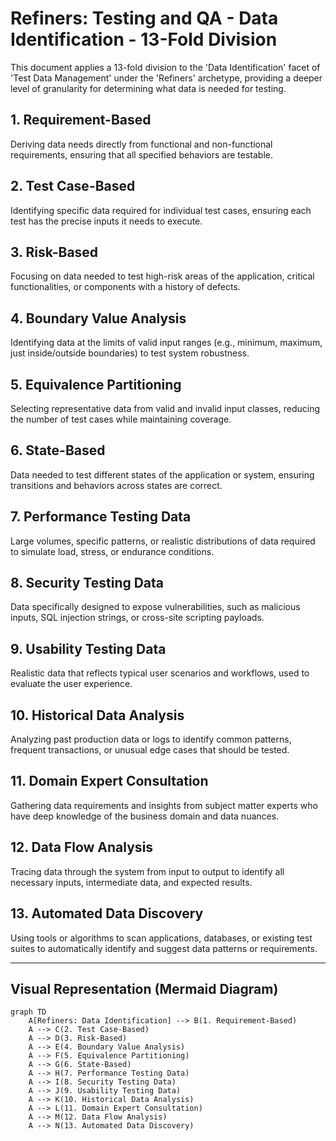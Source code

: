 # Refiners: Testing and QA - Data Identification - 13-Fold Division

This document applies a 13-fold division to the 'Data Identification' facet of 'Test Data Management' under the 'Refiners' archetype, providing a deeper level of granularity for determining what data is needed for testing.

## 1. Requirement-Based

Deriving data needs directly from functional and non-functional requirements, ensuring that all specified behaviors are testable.

## 2. Test Case-Based

Identifying specific data required for individual test cases, ensuring each test has the precise inputs it needs to execute.

## 3. Risk-Based

Focusing on data needed to test high-risk areas of the application, critical functionalities, or components with a history of defects.

## 4. Boundary Value Analysis

Identifying data at the limits of valid input ranges (e.g., minimum, maximum, just inside/outside boundaries) to test system robustness.

## 5. Equivalence Partitioning

Selecting representative data from valid and invalid input classes, reducing the number of test cases while maintaining coverage.

## 6. State-Based

Data needed to test different states of the application or system, ensuring transitions and behaviors across states are correct.

## 7. Performance Testing Data

Large volumes, specific patterns, or realistic distributions of data required to simulate load, stress, or endurance conditions.

## 8. Security Testing Data

Data specifically designed to expose vulnerabilities, such as malicious inputs, SQL injection strings, or cross-site scripting payloads.

## 9. Usability Testing Data

Realistic data that reflects typical user scenarios and workflows, used to evaluate the user experience.

## 10. Historical Data Analysis

Analyzing past production data or logs to identify common patterns, frequent transactions, or unusual edge cases that should be tested.

## 11. Domain Expert Consultation

Gathering data requirements and insights from subject matter experts who have deep knowledge of the business domain and data nuances.

## 12. Data Flow Analysis

Tracing data through the system from input to output to identify all necessary inputs, intermediate data, and expected results.

## 13. Automated Data Discovery

Using tools or algorithms to scan applications, databases, or existing test suites to automatically identify and suggest data patterns or requirements.

---

## Visual Representation (Mermaid Diagram)

```mermaid
graph TD
    A[Refiners: Data Identification] --> B(1. Requirement-Based)
    A --> C(2. Test Case-Based)
    A --> D(3. Risk-Based)
    A --> E(4. Boundary Value Analysis)
    A --> F(5. Equivalence Partitioning)
    A --> G(6. State-Based)
    A --> H(7. Performance Testing Data)
    A --> I(8. Security Testing Data)
    A --> J(9. Usability Testing Data)
    A --> K(10. Historical Data Analysis)
    A --> L(11. Domain Expert Consultation)
    A --> M(12. Data Flow Analysis)
    A --> N(13. Automated Data Discovery)
```
